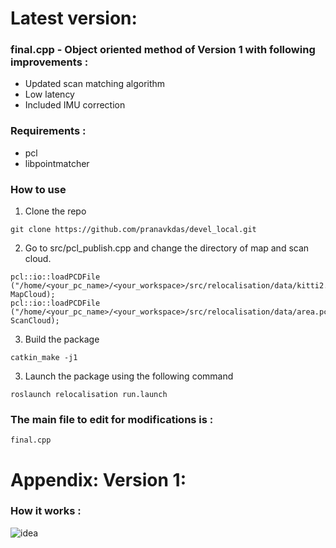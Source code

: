 # Latest version: 
### final.cpp - Object oriented method of Version 1 with following improvements :
- Updated scan matching algorithm
- Low latency 
- Included IMU correction
### Requirements :
- pcl
- libpointmatcher

### How to use
1. Clone the repo
```
git clone https://github.com/pranavkdas/devel_local.git
```
2. Go to src/pcl_publish.cpp and change the directory of map and scan cloud.
```
pcl::io::loadPCDFile ("/home/<your_pc_name>/<your_workspace>/src/relocalisation/data/kitti2.pcd", MapCloud);
pcl::io::loadPCDFile ("/home/<your_pc_name>/<your_workspace>/src/relocalisation/data/area.pcd", ScanCloud);
```
3. Build the package
```
catkin_make -j1
```
3. Launch the package using the following command
```
roslaunch relocalisation run.launch
```

### The main file to edit for modifications is : 
`final.cpp`

# Appendix: Version 1:
### How it works :
![idea](https://github.com/pranavkdas/Relocalisation/blob/main/relocalisation/idea.png)

